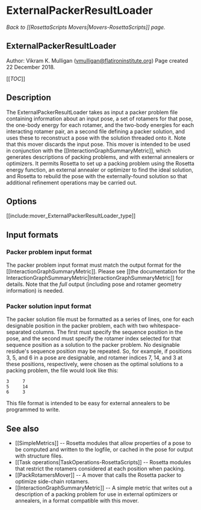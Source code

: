 # ExternalPackerResultLoader
*Back to [[RosettaScripts Movers|Movers-RosettaScripts]] page.*
## ExternalPackerResultLoader

Author: Vikram K. Mulligan (vmulligan@flatironinstitute.org)
Page created 22 December 2018.

[[_TOC_]]

## Description

The ExternalPackerResultLoader takes as input a packer problem file containing information about an input pose, a set of rotamers for that pose, the one-body energy for each rotamer, and the two-body energies for each interacting rotamer pair, an a second file defining a packer solution, and uses these to reconstruct a pose with the solution threaded onto it.  Note that this mover discards the input pose.  This mover is intended to be used in conjunction with the [[InteractionGraphSummaryMetric]], which generates descriptions of packing problems, and with external annealers or optimizers.  It permits Rosetta to set up a packing problem using the Rosetta energy function, an external annealer or optimizer to find the ideal solution, and Rosetta to rebuild the pose with the externally-found solution so that additional refinement operations may be carried out.

## Options

[[include:mover_ExternalPackerResultLoader_type]]

## Input formats

### Packer problem input format

The packer problem input format must match the output format for the [[InteractionGraphSummaryMetric]].  Please see [[the documentation for the InteractionGraphSummaryMetric|InteractionGraphSummaryMetric]] for details.  Note that the _full_ output (including pose and rotamer geometry information) is needed.

### Packer solution input format

The packer solution file must be formatted as a series of lines, one for each designable position in the packer problem, each with two whitespace-separated columns.  The first must specify the sequence position in the pose, and the second must specify the rotamer index selected for that sequence position as a solution to the packer problem.  No designable residue's sequence position may be repeated.  So, for example, if positions 3, 5, and 6 in a pose are designable, and rotamer indices 7, 14, and 3 at these positions, respectively, were chosen as the optimal solutions to a packing problem, the file would look like this:

```
3     7
5     14
6     3
```

This file format is intended to be easy for external annealers to be programmed to write.

## See also

* [[SimpleMetrics]] -- Rosetta modules that allow properties of a pose to be computed and written to the logfile, or cached in the pose for output with structure files.
* [[Task operations|TaskOperations-RosettaScripts]] -- Rosetta modules that restrict the rotamers considered at each position when packing.
* [[PackRotamersMover]] -- A mover that calls the Rosetta packer to optimize side-chain rotamers.
* [[InteractionGraphSummaryMetric]] -- A simple metric that writes out a description of a packing problem for use in external optimizers or annealers, in a format compatible with this mover.
